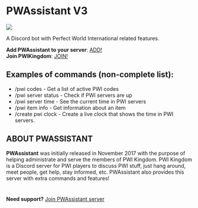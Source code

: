 # PWAssistant V3
[![](https://dcbadge.vercel.app/api/server/b65aDG2?style=flat)](https://discord.gg/b65aDG2)

A Discord bot with Perfect World International related features.

**Add PWAssistant to your server**: [ADD!](https://discord.com/oauth2/authorize?client_id=377542452493680660&scope=bot&permissions=416745512256)
<br>**Join PWIKingdom**: [JOIN!](https://discord.gg/pwi-kingdom-251460250115375114)

## Examples of commands (non-complete list):
* /pwi codes - Get a list of active PWI codes
* /pwi server status - Check if PWI servers are up
* /pwi server time - See the current time in PWI servers
* /pwi item info - Get information about an item
* /create pwi clock - Create a live clock that shows the time in PWI servers.

## ABOUT PWASSISTANT
**PWAssistant** was initially released in November 2017 with the purpose of helping administrate and serve the members of PWI Kingdom.
PWI Kingdom is a Discord server for PWI players to discuss PWI stuff, just hang around, meet people, get help, stay informed, etc.
PWAssistant also provides this server with extra commands and features!

#
**Need support?** [Join PWAssistant server](https://discord.gg/VzXF6Ep)
